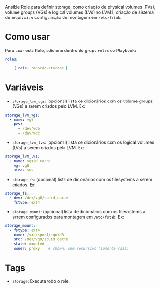 Ansible Role para definir storage, como criação de physical volumes (PVs),
volume groups (VGs) e logical volumes (LVs) no LVM2, criação de sistema de
arquivos, e configuração de montagem em `/etc/fstab`.

# Como usar

Para usar este Role, adicione dentro do grupo `roles` do Playbook:

```yaml
roles:

  - { role: zanardo.storage }
```

# Variáveis

- `storage_lvm_vgs`: (opcional) lista de dicionários com os volume groups (VGs)
  a serem criados pelo LVM. Ex:

```yaml
storage_lvm_vgs:
  - name: vg0
    pvs:
	  - /dev/vdb
	  - /dev/vdc
```

- `storage_lvm_lvs`: (opcional) lista de dicionários com os logical volumes
  (LVs) a serem criados pelo LVM. Ex:

```yaml
storage_lvm_lvs:
  - name: squid_cache
    vg: vg0
	size: 50G
```

- `storage_fs`: (opcional) lista de dicionários com os filesystems a serem
  criados. Ex:

```yaml
storage_fs:
  - dev: /dev/vg0/squid_cache
    fstype: ext4
```

- `storage_mount`: (opcional) lista de dicionários com os filesystems a serem
  configurados para montagem em `/etc/fstab`. Ex:

```yaml
storage_mount:
  - fstype: ext4
    name: /var/spool/squid3
	src: /dev/vg0/squid_cache
	state: mounted
	owner: proxy	# chown, sem recursivo (somente raíz)
```

# Tags

- `storage`: Executa todo o role.

